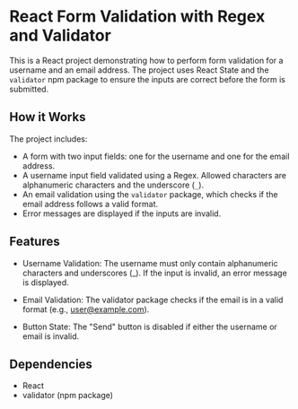 # React Form Validation with Regex and Validator

This is a React project demonstrating how to perform form validation for a username and an email address. The project uses React State and the `validator` npm package to ensure the inputs are correct before the form is submitted.

## How it Works

The project includes:

- A form with two input fields: one for the username and one for the email address.
- A username input field validated using a Regex. Allowed characters are alphanumeric characters and the underscore (`_`).
- An email validation using the `validator` package, which checks if the email address follows a valid format.
- Error messages are displayed if the inputs are invalid.

## Features

- Username Validation:
  The username must only contain alphanumeric characters and underscores (\_). If the input is invalid, an error message is displayed.

- Email Validation:
  The validator package checks if the email is in a valid format (e.g., user@example.com).

- Button State:
  The "Send" button is disabled if either the username or email is invalid.

## Dependencies

- React
- validator (npm package)

